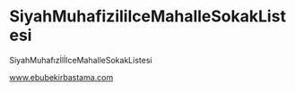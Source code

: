 # SiyahMuhafizililceMahalleSokakListesi
SiyahMuhafızİlİlceMahalleSokakListesi

www.ebubekirbastama.com
